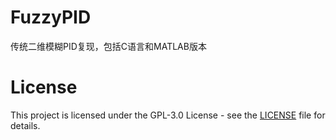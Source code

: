 # FuzzyPID
传统二维模糊PID复现，包括C语言和MATLAB版本

# License
This project is licensed under the GPL-3.0 License - see the [LICENSE](./LICENSE) file for details.
